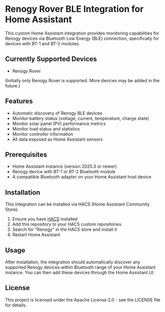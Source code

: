 # Renogy Rover BLE Integration for Home Assistant

This custom Home Assistant integration provides monitoring capabilities for Renogy devices via Bluetooth Low Energy (BLE) connection, specifically for devices with BT-1 and BT-2 modules.

## Currently Supported Devices

- Renogy Rover

(Initially only Renogy Rover is supported. More devices may be added in the future.)

## Features

- Automatic discovery of Renogy BLE devices
- Monitor battery status (voltage, current, temperature, charge state)
- Monitor solar panel (PV) performance metrics
- Monitor load status and statistics
- Monitor controller information
- All data exposed as Home Assistant sensors

## Prerequisites

- Home Assistant instance (version 2025.3 or newer)
- Renogy device with BT-1 or BT-2 Bluetooth module
- A compatible Bluetooth adapter on your Home Assistant host device

## Installation

This integration can be installed via HACS (Home Assistant Community Store).

1. Ensure you have [HACS](https://hacs.xyz/) installed
2. Add this repository to your HACS custom repositories
3. Search for "Renogy" in the HACS store and install it
4. Restart Home Assistant

## Usage

After installation, the integration should automatically discover any supported Renogy devices within Bluetooth range of your Home Assistant instance. You can then add these devices through the Home Assistant UI.

## License

This project is licensed under the Apache License 2.0 - see the LICENSE file for details.